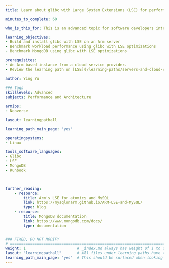```yaml
---
title: Learn about glibc with Large System Extensions (LSE) for performance improvement

minutes_to_complete: 60

who_is_this_for: This is an advanced topic for software developers interested in learning how to improve the performance of their workloads on Arm servers.

learning_objectives:
- Build and install glibc with LSE on an Arm server
- Benchmark workload performance using glibc with LSE optimizations
- Benchmark MongoDB using glibc with LSE optimizations

prerequisites:
- An Arm based instance from a cloud service provider.
- Review the learning path on [LSE](/learning-paths/servers-and-cloud-computing/lse/)

author: Ying Yu

### Tags
skilllevels: Advanced
subjects: Performance and Architecture

armips:
- Neoverse

layout: learningpathall

learning_path_main_page: 'yes'

operatingsystems:
- Linux

tools_software_languages:
- Glibc
- LSE
- MongoDB
- Runbook



further_reading:
    - resource:
        title: Arm's LSE for atomics and MySQL
        link: https://mysqlonarm.github.io/ARM-LSE-and-MySQL/
        type: blog
    - resource:
        title: MongoDB documentation
        link: https://www.mongodb.com/docs/
        type: documentation


### FIXED, DO NOT MODIFY
# ================================================================================
weight: 1                       # _index.md always has weight of 1 to order correctly
layout: "learningpathall"       # All files under learning paths have this same wrapper
learning_path_main_page: "yes"  # This should be surfaced when looking for related content. Only set for _index.md of learning path content.
---
```

